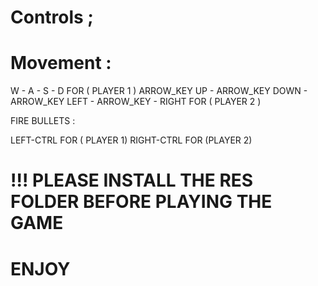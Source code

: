 # Controls ; 

# Movement : 

W - A - S - D  FOR ( PLAYER 1 ) 
ARROW_KEY UP - ARROW_KEY DOWN - ARROW_KEY LEFT - ARROW_KEY - RIGHT FOR ( PLAYER 2 )

FIRE BULLETS : 

LEFT-CTRL FOR ( PLAYER 1)
RIGHT-CTRL FOR (PLAYER 2)

# !!! PLEASE INSTALL THE RES FOLDER BEFORE PLAYING THE GAME 
# ENJOY
